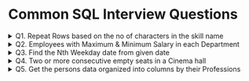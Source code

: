 # Common SQL Interview Questions
<details>
  <summary>Q1. Repeat Rows based on the no of characters in the skill name</summary>

  #### Problem Statement:
  Write a SQL query to repeat skill_name based on the no of characters in the skill_name.<br />
  
  #### Table Schema, Sample Input, and output

  `Skills_data` **Table**
  
  | Column Name   | Type     |
  | :------------ |:---------|
  | skill_id      | VARCHAR  |
  | skill_name    | VARCHAR  |

  **Table Creation:**
  
  ```sql
  CREATE TABLE Skills_data (
	skill_id VARCHAR(3),
	skill_name VARCHAR(15)
  );
  
  INSERT INTO Skills_data VALUES
  ('S1', 'SQL'),
  ('S2', 'Python'),
  ('S3', 'Excel');
  ```

  `Skills_data` **Example Input:**
  
  | skill_id    | skill_name      |
  | :--- | :--- |
  | S1 | SQL |
  | S2 | Python |
  | S3 | Excel |

  `Example` **Output:**
  | skill_id | skill_name |
  | :--- | :--- |
  | S1 | SQL  |
  | S1 | SQL  |
  | S1 | SQL  |
  | S2 | Python |
  | S2 | Python |
  | S2 | Python |
  | S2 | Python |
  | S2 | Python |
  | S2 | Python |
  | S3 | Excel |
  | S3 | Excel |
  | S3 | Excel |
  | S3 | Excel |
  | S3 | Excel |

  ```sql
  WITH cte_repeat AS (
	SELECT skill_id, skill_name, LEN(skill_name) AS Num 
	FROM Skills_data
	UNION ALL
	SELECT skill_id, skill_name, Num - 1 
	FROM cte_repeat
	WHERE Num > 1
  )
  SELECT skill_id, skill_name
  FROM cte_repeat
  ORDER BY skill_id;
  ```
</details>
<details>
  <summary>Q2. Employees with Maximum & Minimum Salary in each Department</summary>

  #### Problem Statement:
  Write a SQL query to identify the *Highest & Lowest Salaried Employee in each Department*.<br />
  
  #### Table Schema, Sample Input, and output

  `Employee` **Table**
  
  | Column Name   | Type     |
  | :------------ |:---------|
  | emp_id        | INT      |
  | emp_name      | VARCHAR  |
  | salary        | INT      |
  | dep_id        | INT      |

  **Table Creation:**
  
  ```sql
  -- DDL Script for Table creation & loading the data
  CREATE TABLE Employee(
	emp_id INT,
	emp_name VARCHAR(25),
	salary INT,
	dep_id INT
  );

  INSERT INTO Employee(emp_id, emp_name, salary, dep_id) VALUES
  (1001, 'Marlania', 92643, 1),
  (1002, 'Briana', 87202, 1),
  (1003, 'Maysha', 70545, 1),
  (1004, 'Jamacia', 65285, 1),
  (1005, 'Kimberli', 51407, 2),
  (1006, 'Lakken', 88933, 2),
  (1007, 'Micaila', 82145, 2),
  (1008, 'Gion', 66187, 2),
  (1009, 'Latoynia', 55729, 3),
  (1010, 'Shaquria', 52111, 3),
  (1011, 'Tarvares', 82979, 3),
  (1012, 'Gabriella', 74132, 4),
  (1013, 'Medusa', 72551, 4),
  (1014, 'Kubra', 55170, 4);
  ```

  **Sample Input:**
  
  `Employee`
  
  | emp_id | emp_name | salary | dep_id |
  | :--- | :--- | :--- | :--- |
  | 1001 | Marlania | 92643 | 1 |
  | 1002 | Briana | 87202 | 1 |
  | 1003 | Maysha | 70545 | 1 |
  | 1004 | Jamacia | 65285 | 1 |
  | 1005 | Kimberli | 51407 | 2 |
  | 1006 | Lakken | 88933 | 2 |
  | 1007 | Micaila | 82145 | 2 |
  | 1008 | Gion | 66187 | 2 |
  | 1009 | Latoynia | 55729 | 3 |
  | 1010 | Shaquria | 52111 | 3 |
  | 1011 | Tarvares | 82979 | 3 |
  | 1012 | Gabriella | 74132 | 4 |
  | 1013 | Medusa | 72551 | 4 |
  | 1014 | Kubra | 55170 | 4 |

  **Sample Output:**
  
  | dep_id | max_salary_emp | min_salary_emp |
  | :--- | :--- | :--- |
  | 1 | Marlania | Jamacia |
  | 2 | Lakken | Kimberli |
  | 3 | Tarvares | Shaquria |
  | 4 | Gabriella | Kubra |

  **Solution:**
  
  `Method 1`
  ```sql
  -- CTE - Identified the Employees having maximum & minimum salary
  -- GROUP BY on dep_id and MAX of emp_name to identify the employee names
  WITH max_min_salary AS (
  SELECT
     dep_id
    ,CASE
	   WHEN salary=MAX(salary) OVER(PARTITION BY dep_id) THEN emp_name
     END AS max_salary_emp
    ,CASE
	   WHEN salary=MIN(salary) OVER(PARTITION BY dep_id) THEN emp_name
     END AS min_salary_emp
  FROM Employee)

  SELECT
     dep_id
    ,MAX(max_salary_emp) AS max_salary_emp
    ,MAX(min_salary_emp) AS min_salary_emp
  FROM max_min_salary
  GROUP BY dep_id;
  ```
  
  `Method 2`
  ```sql
  -- Using FIRST_VALUE
  SELECT DISTINCT 
     dep_id
    ,FIRST_VALUE(emp_name) OVER(PARTITION BY dep_id ORDER BY salary DESC) AS max_salary_emp
    ,FIRST_VALUE(emp_name) OVER(PARTITION BY dep_id ORDER BY salary) AS min_salary_emp
  FROM Employee;
  ```
  
  `Method 3`
  ```sql
  -- Using LAST_VALUE - We need to change the default window frame (UNBOUNDED PRECEDING AND CURRENT ROW) to consider all
  SELECT DISTINCT 
     dep_id
    ,LAST_VALUE(emp_name) OVER(PARTITION BY dep_id ORDER BY salary ROWS BETWEEN CURRENT ROW AND UNBOUNDED FOLLOWING) AS max_salary_emp
    ,LAST_VALUE(emp_name) OVER(PARTITION BY dep_id ORDER BY salary DESC ROWS BETWEEN CURRENT ROW AND UNBOUNDED FOLLOWING) AS min_salary_emp
  FROM Employee;

  SELECT DISTINCT
     dep_id
    ,LAST_VALUE(emp_name) OVER(PARTITION BY dep_id ORDER BY salary ROWS BETWEEN UNBOUNDED PRECEDING AND UNBOUNDED FOLLOWING) AS max_salary_emp
    ,LAST_VALUE(emp_name) OVER(PARTITION BY dep_id ORDER BY salary DESC ROWS BETWEEN UNBOUNDED PRECEDING AND UNBOUNDED FOLLOWING) AS min_salary_emp
  FROM Employee;
  ```
</details>
<details>
  <summary>Q3. Find the Nth Weekday date from given date</summary>

  #### Problem Statement:
  Write a SQL query to find the Nth Weekday date from current date / any given date.<br />
  
  `MS SQL Solution`
  ```sql
  DECLARE @Today DATE = GETDATE(), @Nth TINYINT = 3, @Day TINYINT = 6;
  SELECT
    @Today AS Today,
    DATEPART(dw, @Today) AS Today_DoW_num,
    DATENAME(dw, @Today) AS Today_DoW,
    DATEADD(dd, @Nth*7 - (7 + DATEPART(dw, @Today) - @Day) % 7, @Today) AS Nth_DoW_Date,
    DATENAME( dw, DATEADD(dd, @Nth*7 - (7 + DATEPART(dw, @Today) - @Day) % 7, @Today) ) AS Nth_DoW;
  ```
  
  Where<br />
  * @Today - Date from which we need to calculate the day
  * @Nth - Which occurence need to be determined
  * @Day - Weekday ( 1(Sunday) - 7(Saturday) because it's @@DATEFIRST is 7)
	
  ```sql
  -- Below query can give you the first weekday configured in the system
  SELECT @@DATEFIRST;
  
  -- It sets the first day of the week ( Default, us_english is 7)
  -- Where DATEFIRST 7 is Sunday [ 1 (Mon) - 7 (Sun) ]
  SET DATEFIRST 7;
  
  -- If the DATEFIRST is set to 7, then below query returns 1
  SELECT DATEPART(dw, any_sunday_date)
  ```
  
  **Sample Output** <br />
  * The SQL query was executed on 08-Oct-2023 and below is the output generated
	
  | Today | Today_DoW_num | Today_DoW | Nth_DoW_Date | Nth_DoW |
  | :---  | :---          | :---      | :---         | :---    |
  | 2023-10-08 | 1 | Sunday | 2023-10-27 | Friday |

  `Snowflake`
  ```sql
  SET (Nth, Day) = (3, 'friday');
  SELECT
    CURRENT_DATE() AS today,
    DAYNAME(today) AS today_dow,
    DATEADD(day, ($Nth - 1) * 7, NEXT_DAY(today, $Day)) AS Nth_dow_date,
    DAYNAME(Nth_dow_date) AS Nth_dow;
  ```
  
  **Sample Output**
  | TODAY | TDAY_DOW | NTH_DOW_DATE | NTH_DOW |
  | :---  | :---     | :---         | :---    |
  | 2023-10-08 | Sun | 2023-10-27   | Fri     |
</details>
<details>
  <summary>Q4. Two or more consecutive empty seats in a Cinema hall</summary>

  #### Problem Statement:
  Write a SQL query to identify the *Two or more consecutive empty seats in a Cinema hall*.<br />
  
  #### Table Schema, Sample Input, and output

  `Cinema` **Table**
  
  | Column Name   | Type     |
  | :------------ |:---------|
  | seat_id       | INT, AUTO INCREMENT |
  | free	      | INT (1 or 0)  |

  **Table Creation:**
  
  ```sql
  -- DDL Script for Table creation & loading the data
  CREATE TABLE Cinema(
	seat_id INT PRIMARY KEY,
	free INT
  );

  INSERT INTO Cinema(seat_id, free) VALUES
  (1, 1),
  (2, 0),
  (3, 1),
  (4, 1),
  (5, 1),
  (6, 0),
  (7, 1),
  (8, 1),
  (9, 0),
  (10, 1),
  (11, 0),
  (12, 1),
  (13, 0),
  (14, 1),
  (15, 1),
  (16, 0),
  (17, 1),
  (18, 1),
  (19, 1),
  (20, 1);
  ```

  **Sample Input:**
  
  `Employee`
  
  | seat_id | free |
  | :--- | :--- |
  | 1 | 1 |
  | 2 | 0 |
  | 3 | 1 |
  | 4 | 1 |
  | 5 | 1 |
  | 6 | 0 |
  | 7 | 1 |
  | 8 | 1 |
  | 9 | 0 |
  | 10 | 1 |
  | 11 | 0 |
  | 12 | 1 |
  | 13 | 0 |
  | 14 | 1 |
  | 15 | 1 |
  | 16 | 0 |
  | 17 | 1 |
  | 18 | 1 |
  | 19 | 1 |
  | 20 | 1 |

  **Sample Output:**
  
  | seat_id | free |
  | :--- | :--- |
  | 3 | 1 |
  | 4 | 1 |
  | 5 | 1 |
  | 7 | 1 |
  | 8 | 1 |
  | 14 | 1 |
  | 15 | 1 |
  | 17 | 1 |
  | 18 | 1 |
  | 19 | 1 |
  | 20 | 1 |

  **Solution:**
  
  `Method 1`
  ```sql
  -- Finding the difference of seats between empty seats
  WITH empty_seats AS (
      SELECT SEAT_ID, FREE, SEAT_ID - ROW_NUMBER() OVER(ORDER BY SEAT_ID) AS diff
      FROM CINEMA
      WHERE FREE = TRUE
  ),
  -- Finding the two or more consecutive empty seat groups
  -- If there is a need to identify more than 2 consecutive empty seats, just update the HAVING clause filter value
  conseq_empty_seats AS (
      SELECT diff
      FROM empty_seats
      GROUP BY diff
      HAVING COUNT(*) > 1
  )
  -- Final SELECT to find the two or more empty consecutive groups
  SELECT e.SEAT_ID, e.FREE
  FROM conseq_empty_seats c INNER JOIN empty_seats e
  ON e.diff = c.diff;
  ```
  
  `Method 2`
  ```sql
  -- Finding the Next or Previous empty seat using LEAD & LAG Window functions
  WITH empty_seats AS (
      SELECT SEAT_ID, FREE, LEAD(SEAT_ID) OVER(ORDER BY SEAT_ID) - SEAT_ID AS next_empty, SEAT_ID - LAG(SEAT_ID) OVER(ORDER BY SEAT_ID) AS prev_empty
      FROM CINEMA
      WHERE FREE = TRUE
  )
  SELECT SEAT_ID, FREE
  FROM empty_seats
  WHERE next_empty = 1 OR prev_empty = 1;
  ```
  
  `Method 3`
  ```sql
  -- Snowflake - Finding the Next or Previous empty seat using LEAD & LAG Window functions & QULIFY
  SELECT SEAT_ID, FREE
  FROM CINEMA
  WHERE FREE = TRUE
  QUALIFY ( LEAD(SEAT_ID) OVER(ORDER BY SEAT_ID) - SEAT_ID = 1 ) OR ( SEAT_ID - LAG(SEAT_ID) OVER(ORDER BY SEAT_ID) = 1 )
  ORDER BY SEAT_ID;
  ```
</details>
<details>
  <summary>Q5. Get the persons data organized into columns by their Professions</summary>

  #### Problem Statement:
  Write a SQL query to populate *persons data organized into columns by their Professions*.<br />
  
  #### Table Schema, Sample Input, and output

  `PROFESSION_DATA` **Table**
  
  | Column Name   | Type     |
  | :------------ |:---------|
  | NAME          | VARCHAR |
  | AGE	          | NUMBER  |
  | PROFESSION    | VARCHAR |

  **Table Creation:**
  
  ```sql
  -- DDL Script for Table creation & loading the data
  CREATE OR REPLACE TABLE PROFESSION_DATA (
  	NAME VARCHAR,
  	AGE NUMBER,
  	PROFESSION VARCHAR
  );

  INSERT INTO PROFESSION_DATA (NAME, AGE, PROFESSION) VALUES
  ('A',22,'ENG'),
  ('B',21,'DOCTOR'),
  ('C',29,'NURSE'),
  ('D',22,'ENG');
  ```

  **Sample Input:**
  
  `PROFESSION_DATA`
  
  | NAME | AGE  | PROFESSION |
  | :--- | :--- | :---       |
  | A | 22 | ENG |
  | B | 21 | DOCTOR |
  | C | 29 | NURSE |
  | D | 25 | ENG |

  **Sample Output:**
  
  | ENG | DOCTOR | NURSE |
  | :--- | :---  | :---  |
  | A | B | C |
  | D | null | null |

  **Solution:**

  `Using LEFT JOIN`
  ```sql
  -- Filter data by each profession into it's own CTE
  WITH ENG_DATA AS (
      SELECT
          NAME AS ENG,
          ROW_NUMBER() OVER(ORDER BY NAME) AS RN_ENG
      FROM
          PROFESSION_DATA
      WHERE 
          PROFESSION = 'ENG'
  )
  ,DOCTOR_DATA AS (
      SELECT
          NAME AS DOCTOR,
          ROW_NUMBER() OVER(ORDER BY NAME) AS RN_DOCTOR
      FROM
          PROFESSION_DATA
      WHERE 
          PROFESSION = 'DOCTOR'
  )
  ,NURSE_DATA AS (
      SELECT
          NAME AS NURSE,
          ROW_NUMBER() OVER(ORDER BY NAME) AS RN_NURSE
      FROM
          PROFESSION_DATA
      WHERE 
          PROFESSION = 'NURSE'
  )
  -- Combine the data of different professions data into single result set using LEFT JOIN
  SELECT
    E.ENG, D.DOCTOR, N.NURSE
  FROM
    ENG_DATA E
  LEFT JOIN
    DOCTOR_DATA D
    ON E.RN_ENG = D.RN_DOCTOR
  LEFT JOIN
    NURSE_DATA N
    ON E.RN_ENG = N.RN_NURSE;
  ```
</details>